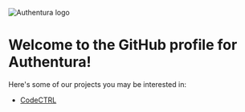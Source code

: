 ![Authentura logo](https://nextcloud.authentura.com/s/44ytRWdG3y96dRL/download/authentura%20logo%20light%20no%20gradient.svg)

# Welcome to the GitHub profile for Authentura!

Here's some of our projects you may be interested in:

- [CodeCTRL](https://github.com/Authentura/codectrl)
